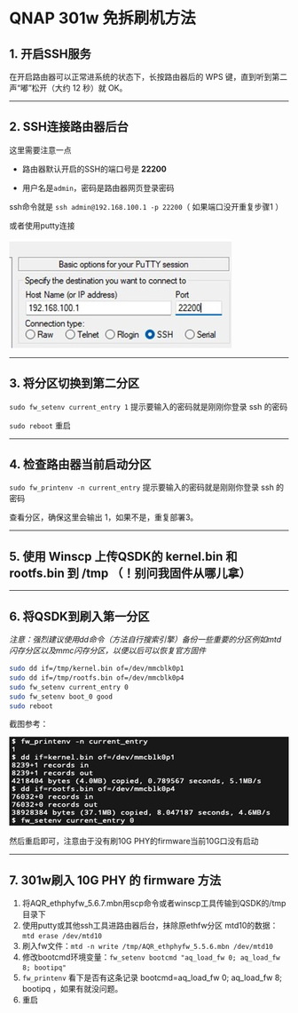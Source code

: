 # QNAP 301w 免拆刷机方法

## 1. 开启SSH服务

在开启路由器可以正常进系统的状态下，长按路由器后的 WPS 键，直到听到第二声“嘟”松开（大约 12 秒）就 OK。

---

## 2. SSH连接路由器后台

这里需要注意一点

- 路由器默认开启的SSH的端口号是 **22200**

- 用户名是`admin`，密码是路由器网页登录密码

ssh命令就是 `ssh admin@192.168.100.1 -p 22200`（ 如果端口没开重复步骤1 ）

或者使用putty连接

![putty](pic/putty.jpg)

---

## 3. 将分区切换到第二分区

`sudo fw_setenv current_entry 1` 提示要输入的密码就是刚刚你登录 ssh 的密码

`sudo reboot`  重启

---

## 4. 检查路由器当前启动分区

`sudo fw_printenv -n current_entry` 提示要输入的密码就是刚刚你登录 ssh 的密码

查看分区，确保这里会输出 1，如果不是，重复部署3。

---

## 5. 使用 Winscp 上传QSDK的 kernel.bin 和 rootfs.bin 到 /tmp （！别问我固件从哪儿拿）

---

## 6. 将QSDK到刷入第一分区

*注意：强烈建议使用dd命令（方法自行搜索引擎）备份一些重要的分区例如mtd闪存分区以及mmc闪存分区，以便以后可以恢复官方固件*

```sh
sudo dd if=/tmp/kernel.bin of=/dev/mmcblk0p1
sudo dd if=/tmp/rootfs.bin of=/dev/mmcblk0p4
sudo fw_setenv current_entry 0
sudo fw_setenv boot_0 good
sudo reboot
```
截图参考：

![putty](pic/flash_qsdk.jpg)

然后重启即可，注意由于没有刷10G PHY的firmware当前10G口没有启动

---

## 7. 301w刷入 10G PHY 的 firmware 方法

1. 将AQR_ethphyfw_5.6.7.mbn用scp命令或者winscp工具传输到QSDK的/tmp目录下
2. 使用putty或其他ssh工具进路由器后台，抹除原ethfw分区 mtd10的数据：`mtd erase /dev/mtd10`
3. 刷入fw文件：`mtd -n write /tmp/AQR_ethphyfw_5.5.6.mbn /dev/mtd10`
4. 修改bootcmd环境变量：`fw_setenv bootcmd "aq_load_fw 0; aq_load_fw 8; bootipq"`
5. `fw_printenv` 看下是否有这条记录 bootcmd=aq_load_fw 0; aq_load_fw 8; bootipq ，如果有就没问题。
6. 重启
